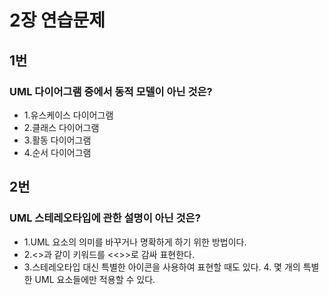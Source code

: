 # 2장 연습문제
## 1번
### UML 다이어그램 중에서 동적 모델이 아닌 것은?
* 1.유스케이스 다이어그램
* 2.클래스 다이어그램
* 3.활동 다이어그램
* 4.순서 다이어그램

## 2번
### UML 스테레오타입에 관한 설명이 아닌 것은?
* 1.UML 요소의 의미를 바꾸거나 명확하게 하기 위한 방법이다.
* 2.<<parallel>>과 같이 키워드를 <<>>로 감싸 표현한다.
* 3.스테레오타입 대신 특별한 아이콘을 사용하여 표현할 때도 있다.
  4. 몇 개의 특별한 UML 요소들에만 적용할 수 있다.

